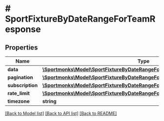 # # SportFixtureByDateRangeForTeamResponse

## Properties

Name | Type | Description | Notes
------------ | ------------- | ------------- | -------------
**data** | [**\Sportmonks\Model\SportFixtureByDateRangeForTeamResponseDataInner[]**](SportFixtureByDateRangeForTeamResponseDataInner.md) |  | [optional]
**pagination** | [**\Sportmonks\Model\SportFixtureByDateRangeForTeamResponsePagination**](SportFixtureByDateRangeForTeamResponsePagination.md) |  | [optional]
**subscription** | [**\Sportmonks\Model\SportFixtureByDateRangeForTeamResponseSubscriptionInner[]**](SportFixtureByDateRangeForTeamResponseSubscriptionInner.md) |  | [optional]
**rate_limit** | [**\Sportmonks\Model\SportFixtureByDateRangeForTeamResponseRateLimit**](SportFixtureByDateRangeForTeamResponseRateLimit.md) |  | [optional]
**timezone** | **string** |  | [optional]

[[Back to Model list]](../../README.md#models) [[Back to API list]](../../README.md#endpoints) [[Back to README]](../../README.md)
